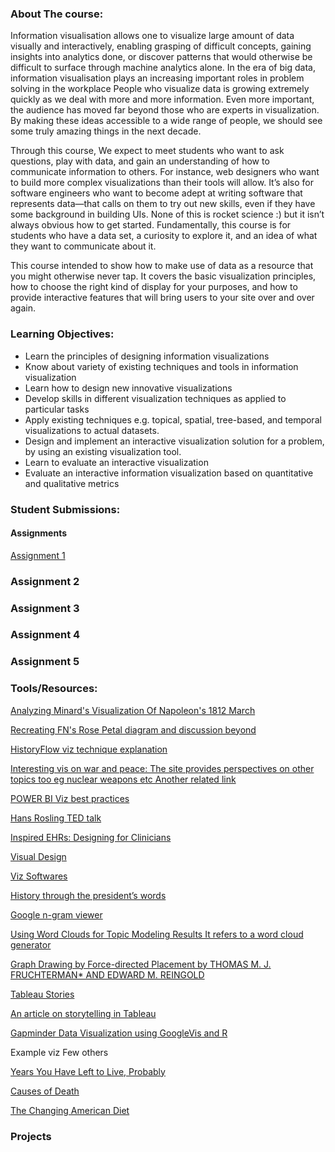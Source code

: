 ### About The course: 
Information visualisation allows one to visualize large amount of data visually and interactively, enabling grasping of difficult concepts, gaining insights into analytics done, or discover patterns that would otherwise be difficult to surface through machine analytics alone.  In the era of big data, information visualisation plays an increasing important roles in problem solving in the workplace   People who visualize data is growing extremely quickly as we deal with more and more information. Even more important, the audience has moved far beyond those who are experts in visualization. By making these ideas accessible to a wide range of people, we should see some truly amazing things in the next decade.

Through this course, We expect to meet students who want to ask questions, play with data, and gain an understanding of how to communicate information to others. For instance, web designers who want to build more complex visualizations than their tools will allow. It’s also for software engineers who want to become adept at writing software that represents data—that calls on them to try out new skills, even if they have some background in building UIs. None of this is rocket science :)  but it isn’t always obvious how to get started. Fundamentally, this course is for students who have a data set, a curiosity to explore it, and an idea of what they want to communicate about it.

This course intended to show how to make use of data as a resource that you might otherwise never tap. It covers the basic visualization principles, how to choose the right kind of display for your purposes, and how to provide interactive features that will bring users to your site over and over again. 


### Learning Objectives:

  - Learn the principles of designing information visualizations
  - Know about variety of existing techniques and tools in information visualization
  - Learn how to design new innovative visualizations
  - Develop skills in different visualization techniques as applied to particular tasks
  - Apply existing techniques e.g. topical, spatial, tree-based, and temporal visualizations to actual datasets.
  - Design and implement an interactive visualization solution for a problem, by using an existing visualization tool.
  - Learn to evaluate an interactive visualization
  - Evaluate an interactive information visualization based on quantitative and qualitative metrics





### Student Submissions:

#### Assignments

[Assignment 1](https://cs5346-information-visualisation.github.io/a1.html)

### Assignment 2




### Assignment 3




### Assignment 4 



### Assignment 5 






### Tools/Resources:

[Analyzing Minard's Visualization Of Napoleon's 1812 March](https://robots.thoughtbot.com/analyzing-minards-visualization-of-napoleons-1812-march)	

[Recreating FN's Rose Petal diagram and discussion beyond](https://www.r-bloggers.com/going-beyond-florence-nightingales-data-diagram-did-flo-blow-it-with-wedges/)	

[HistoryFlow viz technique explanation](https://www.research.ibm.com/visual/projects/history_flow/explanation.htm)	

[Interesting vis on war and peace: The site provides perspectives on other topics too eg nuclear weapons etc Another related link](https://ourworldindata.org/war-and-peace)

[POWER BI Viz best practices](https://docs.microsoft.com/en-us/power-bi/power-bi-visualization-best-practices)	

[Hans Rosling TED talk](https://www.youtube.com/watch?v=hVimVzgtD6w) 	

[Inspired EHRs: Designing for Clinicians](http://inspiredehrs.org/designing-for-clinicians/)	

[Visual Design](https://www.interaction-design.org/literature/article/the-building-blocks-of-visual-design)	

[Viz Softwares](https://www.predictiveanalyticstoday.com/top-data-visualization-software/)	




[History through the president’s words](https://www.washingtonpost.com/graphics/politics/2016-sotu/language/)

[Google n-gram viewer](https://books.google.com/ngrams) 	

[Using Word Clouds for Topic Modeling Results It refers to a word cloud generator](https://dhs.stanford.edu/algorithmic-literacy/using-word-clouds-for-topic-modeling-results/ )	

[Graph Drawing by Force-directed Placement by THOMAS M. J. FRUCHTERMAN* AND EDWARD M. REINGOLD](http://citeseerx.ist.psu.edu/viewdoc/download?doi=10.1.1.13.8444&rep=rep1&type=pdf)	

[Tableau Stories ](https://onlinehelp.tableau.com/current/pro/desktop/en-us/stories.html?tocpath=Design%20Views%20and%20Analyze%20Data%7CPresent%20Your%20Work%7CStories%7C_____0)

[An article on storytelling in Tableau](http://www.datablick.com/blog/2017/2/23/storytelling-in-tableau)	

[Gapminder Data Visualization using GoogleVis and R](http://rstudio-pubs-static.s3.amazonaws.com/116038_0ebe7e3db5dd4f29ac10e0c994373f99.html)

Example viz Few others

[Years You Have Left to Live, Probably](http://flowingdata.com/2015/09/23/years-you-have-left-to-live-probably/)

[Causes of Death](http://flowingdata.com/2016/01/05/causes-of-death/) 

[The Changing American Diet](https://flowingdata.com/2016/05/17/the-changing-american-diet/)




### Projects
